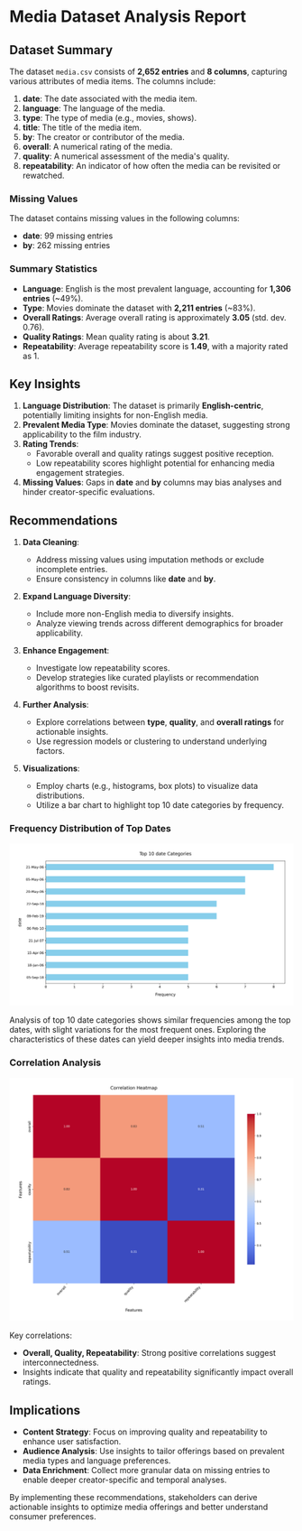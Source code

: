 # Media Dataset Analysis Report

## Dataset Summary

The dataset `media.csv` consists of **2,652 entries** and **8 columns**, capturing various attributes of media items. The columns include:

1. **date**: The date associated with the media item.
2. **language**: The language of the media.
3. **type**: The type of media (e.g., movies, shows).
4. **title**: The title of the media item.
5. **by**: The creator or contributor of the media.
6. **overall**: A numerical rating of the media.
7. **quality**: A numerical assessment of the media's quality.
8. **repeatability**: An indicator of how often the media can be revisited or rewatched.

### Missing Values
The dataset contains missing values in the following columns:
- **date**: 99 missing entries
- **by**: 262 missing entries

### Summary Statistics
- **Language**: English is the most prevalent language, accounting for **1,306 entries** (~49%).
- **Type**: Movies dominate the dataset with **2,211 entries** (~83%).
- **Overall Ratings**: Average overall rating is approximately **3.05** (std. dev. 0.76).
- **Quality Ratings**: Mean quality rating is about **3.21**.
- **Repeatability**: Average repeatability score is **1.49**, with a majority rated as 1.

## Key Insights

1. **Language Distribution**: The dataset is primarily **English-centric**, potentially limiting insights for non-English media.
2. **Prevalent Media Type**: Movies dominate the dataset, suggesting strong applicability to the film industry.
3. **Rating Trends**: 
   - Favorable overall and quality ratings suggest positive reception.
   - Low repeatability scores highlight potential for enhancing media engagement strategies.
4. **Missing Values**: Gaps in **date** and **by** columns may bias analyses and hinder creator-specific evaluations.

## Recommendations

1. **Data Cleaning**:
   - Address missing values using imputation methods or exclude incomplete entries.
   - Ensure consistency in columns like **date** and **by**.

2. **Expand Language Diversity**:
   - Include more non-English media to diversify insights.
   - Analyze viewing trends across different demographics for broader applicability.

3. **Enhance Engagement**:
   - Investigate low repeatability scores.
   - Develop strategies like curated playlists or recommendation algorithms to boost revisits.

4. **Further Analysis**:
   - Explore correlations between **type**, **quality**, and **overall ratings** for actionable insights.
   - Use regression models or clustering to understand underlying factors.

5. **Visualizations**:
   - Employ charts (e.g., histograms, box plots) to visualize data distributions.
   - Utilize a bar chart to highlight top 10 date categories by frequency.

### Frequency Distribution of Top Dates
![Bar Chart](./media_barplot.png)

Analysis of top 10 date categories shows similar frequencies among the top dates, with slight variations for the most frequent ones. Exploring the characteristics of these dates can yield deeper insights into media trends.

### Correlation Analysis
![Heatmap](./media_heatmap.png)

Key correlations:
- **Overall, Quality, Repeatability**: Strong positive correlations suggest interconnectedness.
- Insights indicate that quality and repeatability significantly impact overall ratings.

## Implications

- **Content Strategy**: Focus on improving quality and repeatability to enhance user satisfaction.
- **Audience Analysis**: Use insights to tailor offerings based on prevalent media types and language preferences.
- **Data Enrichment**: Collect more granular data on missing entries to enable deeper creator-specific and temporal analyses.

By implementing these recommendations, stakeholders can derive actionable insights to optimize media offerings and better understand consumer preferences.
